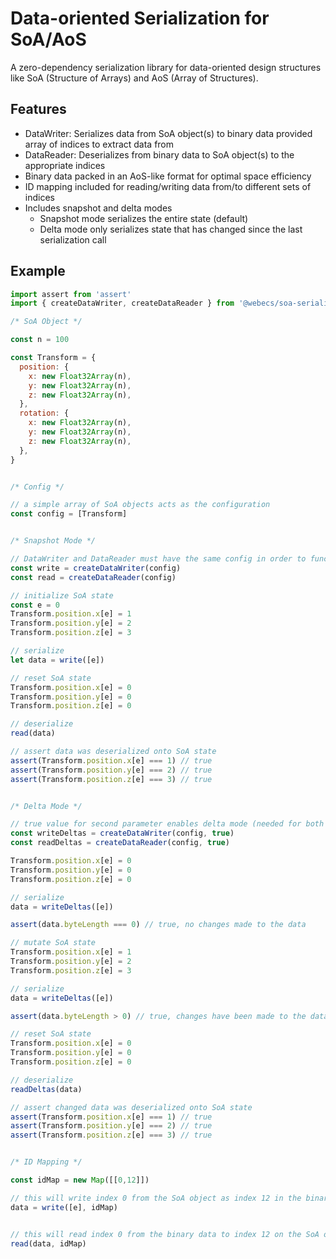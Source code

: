 # Data-oriented Serialization for SoA/AoS

A zero-dependency serialization library for data-oriented design structures like SoA (Structure of Arrays) and AoS (Array of Structures).

## Features

- DataWriter: Serializes data from SoA object(s) to binary data provided array of indices to extract data from
- DataReader: Deserializes from binary data to SoA object(s) to the appropriate indices
- Binary data packed in an AoS-like format for optimal space efficiency
- ID mapping included for reading/writing data from/to different sets of indices
- Includes snapshot and delta modes
  - Snapshot mode serializes the entire state (default)
  - Delta mode only serializes state that has changed since the last serialization call

## Example

```js
import assert from 'assert'
import { createDataWriter, createDataReader } from '@webecs/soa-serialization'

/* SoA Object */

const n = 100

const Transform = {
  position: {
    x: new Float32Array(n),
    y: new Float32Array(n),
    z: new Float32Array(n),
  },
  rotation: {
    x: new Float32Array(n),
    y: new Float32Array(n),
    z: new Float32Array(n),
  },
}


/* Config */

// a simple array of SoA objects acts as the configuration
const config = [Transform]


/* Snapshot Mode */

// DataWriter and DataReader must have the same config in order to function correctly
const write = createDataWriter(config)
const read = createDataReader(config)

// initialize SoA state
const e = 0
Transform.position.x[e] = 1
Transform.position.y[e] = 2
Transform.position.z[e] = 3

// serialize
let data = write([e])

// reset SoA state
Transform.position.x[e] = 0
Transform.position.y[e] = 0
Transform.position.z[e] = 0

// deserialize
read(data)

// assert data was deserialized onto SoA state
assert(Transform.position.x[e] === 1) // true
assert(Transform.position.y[e] === 2) // true
assert(Transform.position.z[e] === 3) // true


/* Delta Mode */

// true value for second parameter enables delta mode (needed for both writer & reader)
const writeDeltas = createDataWriter(config, true)
const readDeltas = createDataReader(config, true)

Transform.position.x[e] = 0
Transform.position.y[e] = 0
Transform.position.z[e] = 0

// serialize
data = writeDeltas([e])

assert(data.byteLength === 0) // true, no changes made to the data

// mutate SoA state
Transform.position.x[e] = 1
Transform.position.y[e] = 2
Transform.position.z[e] = 3

// serialize
data = writeDeltas([e])

assert(data.byteLength > 0) // true, changes have been made to the data since the last call

// reset SoA state
Transform.position.x[e] = 0
Transform.position.y[e] = 0
Transform.position.z[e] = 0

// deserialize
readDeltas(data)

// assert changed data was deserialized onto SoA state
assert(Transform.position.x[e] === 1) // true
assert(Transform.position.y[e] === 2) // true
assert(Transform.position.z[e] === 3) // true


/* ID Mapping */

const idMap = new Map([[0,12]])

// this will write index 0 from the SoA object as index 12 in the binary data
data = write([e], idMap)


// this will read index 0 from the binary data to index 12 on the SoA object
read(data, idMap)

```
